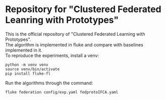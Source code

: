 # Repository for "Clustered Federated Leanring with Prototypes"
This is the official repository of "Clustered Federated Learning with Prototypes".  
The algorithm is implemented in fluke and compare with baselines implemented in it.  
To reproduce the experiments, install a venv:

```
python -m venv venv  
source venv/bin/activate
pip install fluke-fl
```

Run the algorithms through the command:
```
fluke federation config/exp.yaml fedprotoIFCA.yaml
```